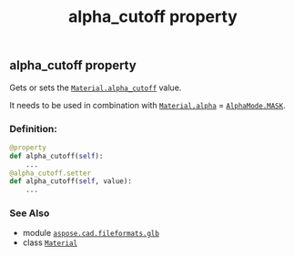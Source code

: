 ﻿---
title: alpha_cutoff property
second_title: Aspose.CAD for Python via .NET API References
description: 
type: docs
weight: 80
url: /python-net/aspose.cad.fileformats.glb/material/alpha_cutoff/
is_root: false
---

## alpha_cutoff property


Gets or sets the [`Material.alpha_cutoff`](/cad/python-net/aspose.cad.fileformats.glb/material#alpha_cutoff) value.

It needs to be used in combination with [`Material.alpha`](/cad/python-net/aspose.cad.fileformats.glb/material#alpha) = [`AlphaMode.MASK`](/cad/python-net/aspose.cad.fileformats.glb/alphamode#MASK).
### Definition:
```python
@property
def alpha_cutoff(self):
    ...
@alpha_cutoff.setter
def alpha_cutoff(self, value):
    ...
```

### See Also
* module [`aspose.cad.fileformats.glb`](../../)
* class [`Material`](/cad/python-net/aspose.cad.fileformats.glb/material)
